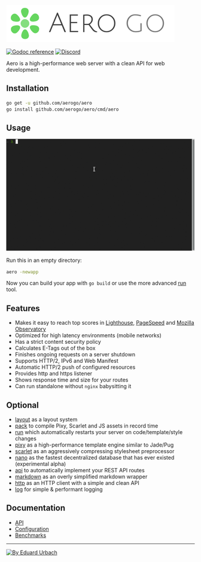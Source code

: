 ![Aero Go Logo](docs/images/aero.go.png)

[![Godoc reference][godoc-image]][godoc-url]
[![Discord][discord-image]][discord-url]

Aero is a high-performance web server with a clean API for web development.

## Installation

```bash
go get -u github.com/aerogo/aero
go install github.com/aerogo/aero/cmd/aero
```

## Usage

![Aero usage](docs/usage.gif)

Run this in an empty directory:

```bash
aero -newapp
```

Now you can build your app with `go build` or use the more advanced [run](https://github.com/aerogo/run) tool.

## Features

- Makes it easy to reach top scores in [Lighthouse](https://developers.google.com/web/tools/lighthouse/), [PageSpeed](https://developers.google.com/speed/pagespeed/insights/) and [Mozilla Observatory](https://observatory.mozilla.org/)
- Optimized for high latency environments (mobile networks)
- Has a strict content security policy
- Calculates E-Tags out of the box
- Finishes ongoing requests on a server shutdown
- Supports HTTP/2, IPv6 and Web Manifest
- Automatic HTTP/2 push of configured resources
- Provides http and https listener
- Shows response time and size for your routes
- Can run standalone without `nginx` babysitting it

## Optional

- [layout](https://github.com/aerogo/layout) as a layout system
- [pack](https://github.com/aerogo/pack) to compile Pixy, Scarlet and JS assets in record time
- [run](https://github.com/aerogo/run) which automatically restarts your server on code/template/style changes
- [pixy](https://github.com/aerogo/pixy) as a high-performance template engine similar to Jade/Pug
- [scarlet](https://github.com/aerogo/scarlet) as an aggressively compressing stylesheet preprocessor
- [nano](https://github.com/aerogo/nano) as the fastest decentralized database that has ever existed (experimental alpha)
- [api](https://github.com/aerogo/api) to automatically implement your REST API routes
- [markdown](https://github.com/aerogo/markdown) as an overly simplified markdown wrapper
- [http](https://github.com/aerogo/http) as an HTTP client with a simple and clean API
- [log](https://github.com/aerogo/log) for simple & performant logging

## Documentation

- [API](docs/API.md)
- [Configuration](docs/Configuration.md)
- [Benchmarks](docs/Benchmarks.md)

---

[![By Eduard Urbach](http://forthebadge.com/images/badges/built-with-love.svg)](https://github.com/blitzprog)

[godoc-image]: https://godoc.org/github.com/aerogo/aero?status.svg
[godoc-url]: https://godoc.org/github.com/aerogo/aero
[discord-image]: https://img.shields.io/badge/discord-aero-738bd7.svg
[discord-url]: https://discord.gg/vyk2MnK
